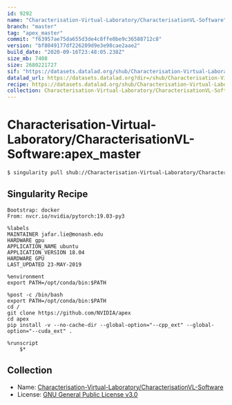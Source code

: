 ```yaml
---
id: 9292
name: "Characterisation-Virtual-Laboratory/CharacterisationVL-Software"
branch: "master"
tag: "apex_master"
commit: "f63957ae75da655d3de4c8ffe0be9c36588712c8"
version: "bf8049177df226209d9e3e98cae2aae2"
build_date: "2020-09-16T23:48:05.238Z"
size_mb: 7408
size: 2680221727
sif: "https://datasets.datalad.org/shub/Characterisation-Virtual-Laboratory/CharacterisationVL-Software/apex_master/2020-09-16-f63957ae-bf804917/bf8049177df226209d9e3e98cae2aae2.simg"
datalad_url: https://datasets.datalad.org?dir=/shub/Characterisation-Virtual-Laboratory/CharacterisationVL-Software/apex_master/2020-09-16-f63957ae-bf804917/
recipe: https://datasets.datalad.org/shub/Characterisation-Virtual-Laboratory/CharacterisationVL-Software/apex_master/2020-09-16-f63957ae-bf804917/Singularity
collection: Characterisation-Virtual-Laboratory/CharacterisationVL-Software
---
```


# Characterisation-Virtual-Laboratory/CharacterisationVL-Software:apex_master

```bash
$ singularity pull shub://Characterisation-Virtual-Laboratory/CharacterisationVL-Software:apex_master
```

## Singularity Recipe

```singularity
Bootstrap: docker
From: nvcr.io/nvidia/pytorch:19.03-py3

%labels
MAINTAINER jafar.lie@monash.edu
HARDWARE gpu
APPLICATION_NAME ubuntu
APPLICATION_VERSION 18.04
HARDWARE GPU
LAST_UPDATED 23-MAY-2019

%environment
export PATH=/opt/conda/bin:$PATH

%post -c /bin/bash
export PATH=/opt/conda/bin:$PATH
cd /
git clone https://github.com/NVIDIA/apex
cd apex
pip install -v --no-cache-dir --global-option="--cpp_ext" --global-option="--cuda_ext" .

%runscript
    $*
```

## Collection

 - Name: [Characterisation-Virtual-Laboratory/CharacterisationVL-Software](https://github.com/Characterisation-Virtual-Laboratory/CharacterisationVL-Software)
 - License: [GNU General Public License v3.0](https://api.github.com/licenses/gpl-3.0)

